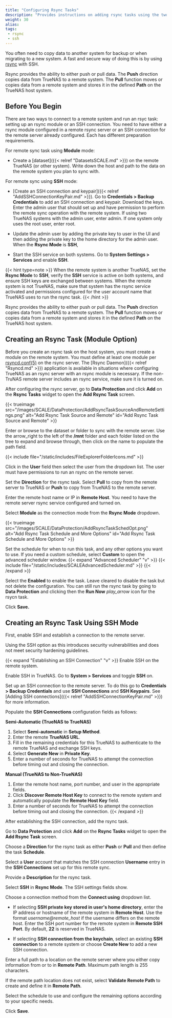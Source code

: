 ```yaml
---
title: "Configuring Rsync Tasks"
description: "Provides instructions on adding rsync tasks using the two methods, module and SSH connection"
weight: 30
alias:
tags:
 - rsync
 - ssh
---
```


You often need to copy data to another system for backup or when migrating to a new system.
A fast and secure way of doing this is by using [rsync](https://rsync.samba.org/) with SSH.

Rsync provides the ability to either push or pull data.
The **Push** direction copies data from TrueNAS to a remote system.
The **Pull** function moves or copies data from a remote system and stores it in the defined **Path** on the TrueNAS host system.

## Before You Begin
There are two ways to connect to a remote system and run an rsyc task: setting up an rsync module or an SSH connection.
You need to have either a rsync module configured in a remote rsync server or an SSH connection for the remote server already configured.
Each has different preparation requirements.

For remote sync task using **Module** mode: 

* Create a [dataset]({{< relref "DatasetsSCALE.md" >}}) on the remote TrueNAS (or other system).
  Write down the host and path to the data on the remote system you plan to sync with.

For remote sync using **SSH** mode:

* [Create an SSH connection and keypair]({{< relref "AddSSHConnectionKeyPair.md" >}}).
  Go to **Credentials > Backup Credentials** to add an SSH connection and keypair. Download the keys.
  Enter the admin user that should set up and have permission to perform the remote sync operation with the remote system.
  If using two TrueNAS systems with the admin user, enter admin. If one system only uses the root user, enter root.

* Update the admin user by adding the private key to user in the UI and then adding the private key to the home directory for the admin user.
  When the **Rsync Mode** is **SSH**, 

* Start the SSH service on both systems. Go to **System Settings > Services** and enable **SSH**.

{{< hint type=note >}}
When the remote system is another TrueNAS, set the **Rsync Mode** to **SSH**, verify the **SSH** service is active on both systems, and ensure SSH keys are exchanged between systems.
When the remote system is not TrueNAS, make sure that system has the rsync service activated and permissions configured for the user account name that TrueNAS uses to run the rsync task.
{{< /hint >}}

Rsync provides the ability to either push or pull data.
The **Push** direction copies data from TrueNAS to a remote system.
The **Pull** function moves or copies data from a remote system and stores it in the defined **Path** on the TrueNAS host system.

## Creating an Rsync Task (Module Option)
Before you create an rsync task on the host system, you must create a module on the remote system.
You must define at least one module per [rsyncd.conf(5)](https://www.samba.org/ftp/rsync/rsyncd.conf.html) on the rsync server.
The [Rsync Daemon]({{< relref "Rsyncd.md" >}}) application is available in situations where configuring TrueNAS as an rsync server with an rsync module is necessary.
If the non-TruNAS remote server includes an rsync service, make sure it is turned on. 

After configuring the rsync server, go to **Data Protection** and click **Add** on the **Rsync Tasks** widget to open the **Add Rsync Task** screen.

{{< trueimage src="/images/SCALE/DataProtection/AddRsyncTaskSourceAndRemoteSettings.png" alt="Add Rsync Task Source and Remote" id="Add Rsync Task Source and Remote" >}}

Enter or browse to the dataset or folder to sync with the remote server.
Use the <span class="material-icons">arrow_right</span> to the left of the **/mnt** folder and each folder listed on the tree to expand and browse through, then click on the name to populate the path field.

{{< include file="/static/includes/FileExplorerFolderIcons.md" >}}

Click in the **User** field then select the user from the dropdown list.
The user must have permissions to run an rsync on the remote server.

Set the **Direction** for the rsync task.
Select **Pull** to copy from the remote server to TrueNAS or **Push** to copy from TrueNAS to the remote server.

Enter the remote host name or IP in **Remote Host**.
You need to have the remote server rsync service configured and turned on.

Select **Module** as the connection mode from the **Rsync Mode** dropdown.

{{< trueimage src="/images/SCALE/DataProtection/AddRsyncTaskSchedOpt.png" alt="Add Rsync Task Schedule and More Options" id="Add Rsync Task Schedule and More Options" >}}

Set the schedule for when to run this task, and any other options you want to use.
If you need a custom schedule, select **Custom** to open the advanced scheduler window.
{{< expand "Advanced Scheduler" "v" >}}
{{< include file="/static/includes/SCALEAdvancedScheduler.md" >}}
{{< /expand >}}

Select the **Enabled** to enable the task.
Leave cleared to disable the task but not delete the configuration. 
You can still run the rsync task by going to **Data Protection** and clicking <i class="fa fa-chevron-right"></i> then the **Run Now** <i class="material-icons" aria-hidden="true" title="play_arrow">play_arrow</i> icon for the rsycn task.

Click **Save.**

## Creating an Rsync Task Using SSH Mode 
First, enable SSH and establish a connection to the remote server.

Using the SSH option as this introduces security vulnerabilities and does not meet security hardening guidelines.

{{< expand "Establishing an SSH Connection" "v" >}}
Enable SSH on the remote system.

Enable SSH in TrueNAS.
Go to **System > Services** and toggle **SSH** on.

Set up an SSH connection to the remote server.
To do this go to **Credentials > Backup Credentials** and use **SSH Connections** and **SSH Keypairs**.
See [Adding SSH connections]({{< relref "AddSSHConnectionKeyPair.md" >}}) for more information.

Populate the **SSH Connections** configuration fields as follows:

**Semi-Automatic (TrueNAS to TrueNAS)**

1. Select **Semi-automatic** in **Setup Method**.
2. Enter the remote **TrueNAS URL**.
3. Fill in the remaining credentials for this TrueNAS to authenticate to the remote TrueNAS and exchange SSH keys.
4. Select **Generate New** in **Private Key**.
5. Enter a number of seconds for TrueNAS to attempt the connection before timing out and closing the connection.

**Manual (TrueNAS to Non-TrueNAS)**

1. Enter the remote host name, port number, and user in the appropriate fields.
2. Click **Discover Remote Host Key** to connect to the remote system and automatically populate the **Remote Host Key** field.
3. Enter a number of seconds for TrueNAS to attempt the connection before timing out and closing the connection.
{{< /expand >}}

After establishing the SSH connection, add the rsync task.

Go to **Data Protection** and click **Add** on the **Rsync Tasks** widget to open the **Add Rsync Task** screen.

Choose a **Direction** for the rsync task as either **Push** or **Pull** and then define the task **Schedule**.

Select a **User** account that matches the SSH connection **Username** entry in the **SSH Connections** set up for this remote sync.

Provide a **Description** for the rsync task.

Select **SSH** in **Rsync Mode**.
The SSH settings fields show.

Choose a connection method from the **Connect using** dropdown list.

* If selecting **SSH private key stored in user's home directory**, enter the IP address or hostname of the remote system in **Remote Host**.
  Use the format *username@remote_host* if the username differs on the remote host.
  Enter the SSH port number for the remote system in **Remote SSH Port**. By default, **22** is reserved in TrueNAS.

* If selecting **SSH connection from the keychain**, select an existing **SSH connection** to a remote system or choose **Create New** to add a new SSH connection.

Enter a full path to a location on the remote server where you either copy information from or to in **Remote Path**.
Maximum path length is 255 characters.

If the remote path location does not exist, select **Validate Remote Path** to create and define it in **Remote Path**.

Select the schedule to use and configure the remaining options according to your specific needs.

Click **Save**.